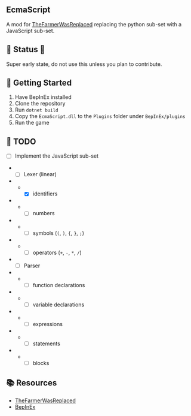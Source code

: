 ﻿## EcmaScript

A mod for [TheFarmerWasReplaced](https://store.steampowered.com/app/2060160/The_Farmer_Was_Replaced) replacing the python sub-set with a JavaScript sub-set.

## 🚧 Status 🚧
Super early state, do not use this unless you plan to contribute.

## 🚀 Getting Started
1. Have BepInEx installed
2. Clone the repository
3. Run `dotnet build`
4. Copy the `EcmaScript.dll` to the `Plugins` folder under `BepInEx/plugins`
5. Run the game

## 📝 TODO
- [ ] Implement the JavaScript sub-set
- - [ ] Lexer (linear)
- - - [x] identifiers
- - - [ ] numbers
- - - [ ] symbols (`(`, `)`, `{`, `}`, `;`)
- - - [ ] operators (`+`, `-`, `*`, `/`)
- - [ ] Parser
- - - [ ] function declarations
- - - [ ] variable declarations
- - - [ ] expressions
- - - [ ] statements
- - - [ ] blocks

## 📚 Resources
- [TheFarmerWasReplaced](https://store.steampowered.com/app/2060160/The_Farmer_Was_Replaced)
- [BepInEx](https://github.com/BepInEx/BepInEx)
